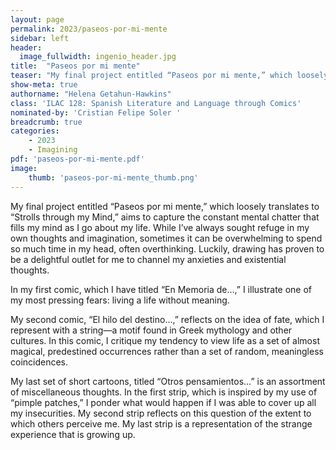 ```yaml
---
layout: page
permalink: 2023/paseos-por-mi-mente
sidebar: left
header:
  image_fullwidth: ingenio_header.jpg
title:  "Paseos por mi mente"
teaser: "My final project entitled “Paseos por mi mente,” which loosely translates to “Strolls through my Mind,” aims to capture the constant mental chatter that fills my mind as I go about my life. While I’ve always sought refuge in my own thoughts and imagination, sometimes it can be overwhelming to spend so much time in my head, often overthinking. Luckily, drawing has proven to be a delightful outlet for me to channel my anxieties and existential thoughts."
show-meta: true
authorname: "Helena Getahun-Hawkins"
class: 'ILAC 128: Spanish Literature and Language through Comics'
nominated-by: 'Cristian Felipe Soler '
breadcrumb: true
categories:
    - 2023
    - Imagining
pdf: 'paseos-por-mi-mente.pdf'
image:
    thumb: 'paseos-por-mi-mente_thumb.png'
---
```


My final project entitled “Paseos por mi mente,” which loosely translates to “Strolls through my Mind,” aims to capture the constant mental chatter that fills my mind as I go about my life. While I’ve always sought refuge in my own thoughts and imagination, sometimes it can be overwhelming to spend so much time in my head, often overthinking. Luckily, drawing has proven to be a delightful outlet for me to channel my anxieties and existential thoughts.

In my first comic, which I have titled “En Memoria de…,” I illustrate one of my most pressing fears: living a life without meaning.

My second comic, “El hilo del destino…,” reflects on the idea of fate, which I represent with a string—a motif found in Greek mythology and other cultures. In this comic, I critique my tendency to view life as a set of almost magical, predestined occurrences rather than a set of random, meaningless coincidences.

My last set of short cartoons, titled “Otros pensamientos…” is an assortment of miscellaneous thoughts. In the first strip, which is inspired by my use of “pimple patches,” I ponder what would happen if I was able to cover up all my insecurities. My second strip reflects on this question of the extent to which others perceive me. My last strip is a representation of the strange experience that is growing up.
